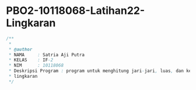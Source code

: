 # PBO2-10118068-Latihan22-Lingkaran
```java
/**
 *
 * @author
 * NAMA     : Satria Aji Putra
 * KELAS    : IF-2
 * NIM      : 10118068
 * Deskripsi Program : program untuk menghitung jari-jari, luas, dan keliling
 * lingkaran
 */
 ```
